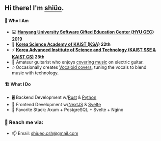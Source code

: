 ## Hi there! I'm [shiüo](https://shiueo.xyz).

#### 🍣 Who I Am
- 💻 **[Hanyang University Software Gifted Education Center (HYU GEC)](https://gifted.hanyang.ac.kr/) 2019**
- 🎒 **[Korea Science Academy of KAIST (KSA)](https://ksa.hs.kr/) 22th**
- ⚡ **[Korea Advanced Institute of Science and Technology (KAIST SSE & KAIST CS)](https://www.kaist.ac.kr/en/) 25th**
- 🎸 Amateur guitarist who enjoys [covering music](https://www.youtube.com/@shiueo) on electric guitar.
- 🎶 Occasionally creates [Vocaloid covers](https://www.youtube.com/@shiueo), tuning the vocals to blend music with technology.

#### 🏗️ What I Do
- 🖥️ Backend Development w/[Rust](https://www.rust-lang.org/) & [Python](https://www.python.org/)
- 📱 Frontend Development w/[NextJS](https://nextjs.org/) & [Svelte](https://svelte.dev/)
- 💓 Favorite Stack: Axum + PostgreSQL + Svelte + Nginx

### 📮 Reach me via:
- 📫 Email: <shiueo.csh@gmail.com>
